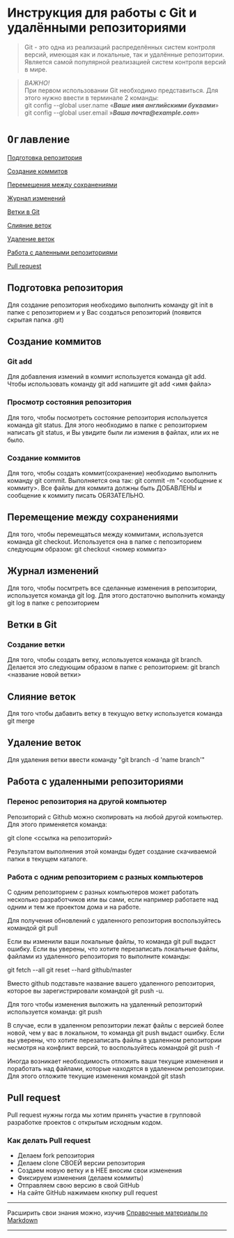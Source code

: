 # Инструкция для работы с Git и удалёнными репозиториями

> Git - это одна из реализаций распределённых систем контроля версий, имеющая как и локальные, так и удалённые репозитории. Является самой популярной реализацией систем контроля версий в мире.

> *ВАЖНО!*  
При первом использовании Git необходимо представиться.  Для этого нужно ввести в терминале 2 команды:  
git config --global user.name «**_Ваше имя английскими буквами_**»  
git config --global user.email »**_Ваша почта@example.com_**»


# ``Оглавление``

[Подготовка репозитория](#подготовка-репозитория)

[Создание коммитов](#создание-коммитов)

[Перемещения между сохранениями](#перемещение-между-сохранениями)

[Журнал изменений](#журнал-изменений)

[Ветки в Git](#ветки-в-Git)

[Слияние веток](#слияние-веток)

[Удаление веток](#удаление-веток)

[Работа с даленными репозиториями](#работа-с-удаленными-репозиториями)

[Pull request](#pull-request)


## Подготовка репозитория
Для создание репозитория необходимо выполнить команду git init в папке с репозиторием и у Вас создаться репозиторий (появится скрытая папка .git)

## Создание коммитов
### Git add
Для добавления измений в коммит используется команда git add. Чтобы использовать команду git add напишите git add <имя файла>

### Просмотр состояния репозитория
Для того, чтобы посмотреть состояние репозитория используется команда git status. Для этого необходимо в папке с репозиторием написать git status, и Вы увидите были ли измения в файлах, или их не было.

### Создание коммитов
Для того, чтобы создать коммит(сохранение) необходимо выполнить команду git commit. Выполняется она так: git commit -m "<сообщение к коммиту>. Все файлы для коммита должны быть ДОБАВЛЕНЫ и сообщение к коммиту писать ОБЯЗАТЕЛЬНО.

## Перемещение между сохранениями
Для того, чтобы перемещаться между коммитами, используется команда git checkout. Используется она в папке с пепозиторием следующим образом: git checkout <номер коммита>

## Журнал изменений
Для того, чтобы посмтреть все сделанные изменения в репозитории, используется команда git log. Для этого достаточно выполнить команду git log в папке с репозиторием

## Ветки в Git
### Создание ветки
Для того, чтобы создать ветку, используется команда git branch. Делается это следующим образом в папке с репозиторием: git branch <название новой ветки>

## Слияние веток
Для того чтобы дабавить ветку в текущую ветку используется команда git merge

## Удаление веток
Для удаления ветки ввести команду "git branch -d 'name branch'"

## Работа с удаленными репозиториями

### Перенос репозитория на другой компьютер

Репозиторий с Github можно скопировать на любой другой компьютер. Для этого применяется команда:

git clone <ссылка на репозиторий>

Результатом выполнения этой команды будет создание скачиваемой папки в текущем каталоге.

### Работа с одним репозиторием с разных компьютеров

С одним репозиторием с разных компьютеров может работать несколько разработчиков или вы сами, если например работаете над одним и тем же проектом дома и на работе.

Для получения обновлений с удаленного репозитория воспользуйтесь командой git pull

Если вы изменили ваши локальные файлы, то команда git pull выдаст ошибку. Если вы уверены, что хотите перезаписать локальные файлы, файлами из удаленного репозитория то выполните команды:

git fetch --all
git reset --hard github/master

Вместо github подставьте название вашего удаленного репозитория, которое вы зарегистрировали командой git push -u.

Для того чтобы изменения выложить на удаленный репозиторий используется команда: git push

В случае, если в удаленном репозитории лежат файлы с версией более новой, чем у вас в локальном, то команда git push выдаст ошибку. Если вы уверены, что хотите перезаписать файлы в удаленном репозитории несмотря на конфликт версий, то воспользуйтесь командой git push -f

Иногда возникает необходимость отложить ваши текущие изменения и поработать над файлами, которые находятся в удаленном репозитории. Для этого отложите текущие изменения командой git stash

## Pull request
Pull request нужны rогда мы хотим принять участие в групповой разработке проектов с открытым исходным кодом.

### Как делать Pull request
- Делаем fork репозитория
- Делаем clone СВОЕЙ версии репозитория
- Создаем новую ветку и в НЕЕ вносим свои изменения
- Фиксируем изменения (делаем коммиты)
- Отправляем свою версию в свой GitHub
- На сайте GitHub нажимаем кнопку pull request
---

Расширить свои знания можно, изучив [Справочные материалы по Markdown](https://learn.microsoft.com/ru-ru/contribute/markdown-reference)

---